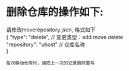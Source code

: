 # 删除仓库的操作如下:

请修改moverepository.json, 格式如下<br/>
{
    "type": "delete", // 变更类型：add move delete<br/>
    "repository": "uhost" // 仓库名称<br/>
}<br/>

    每次移动仓库时，请把上一次的记录删除重写
    
    
    
    









